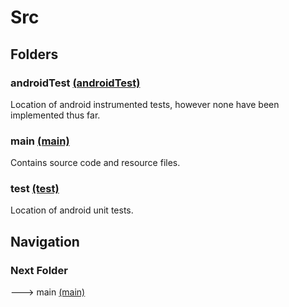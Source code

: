 Src
================

Folders
---------------------------------

### androidTest [(androidTest)](androidTest/java/com/example/chatapp/)

Location of android instrumented tests, however none have been implemented thus far.

### main [(main)](main)

Contains source code and resource files.

### test [(test)](test/java/com/example/chatapp/data/model/)

Location of android unit tests.

Navigation
---------------------------------
### Next Folder

---> main [(main)](main)
